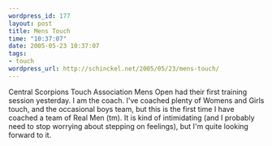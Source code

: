 ```yaml
--- 
wordpress_id: 177
layout: post
title: Mens Touch
time: "10:37:07"
date: 2005-05-23 10:37:07
tags: 
- touch
wordpress_url: http://schinckel.net/2005/05/23/mens-touch/
---
```

Central Scorpions Touch Association Mens Open had their first training session yesterday. I am the coach. I've coached plenty of Womens and Girls touch, and the occasional boys team, but this is the first time I have coached a team of Real Men (tm). It is kind of intimidating (and I probably need to stop worrying about stepping on feelings), but I'm quite looking forward to it. 
